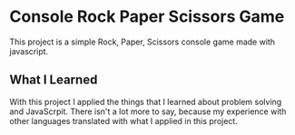 <h1>Console Rock Paper Scissors Game</h1>
<p>
    This project is a simple Rock, Paper, Scissors console game made with javascript.
</p>

<h2>What I Learned</h2>
<p>
    With this project I applied the things that I learned about problem solving and JavaScrpit. There isn't a lot more 
    to say, because my experience with other languages translated with what I applied in this project.
</p>